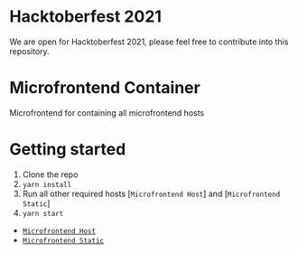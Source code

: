 # Hacktoberfest 2021
We are open for Hacktoberfest 2021, please feel free to contribute into this repository.

# Microfrontend Container
Microfrontend for containing all microfrontend hosts

# Getting started

1. Clone the repo
2. `yarn install`
3. Run all other required hosts [`Microfrontend Host`] and [`Microfrontend Static`]
3. `yarn start`

- [`Microfrontend Host`](https://github.com/MicrofrontendGenerator/microfrontend)
- [`Microfrontend Static`](https://github.com/MicrofrontendGenerator/static.git)